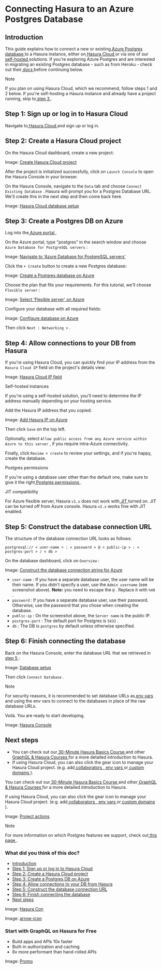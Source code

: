 # Connecting Hasura to an Azure Postgres Database

## Introduction​

This guide explains how to connect a new or existing[ Azure Postgres database ](https://azure.microsoft.com/en-us/products/postgresql/)to a Hasura instance, either on[ Hasura Cloud ](https://cloud.hasura.io?skip_onboarding=true)or via one of our[ self-hosted ](https://hasura.io/docs/latest/deployment/deployment-guides/index/)solutions. If you're exploring Azure Postgres and are interested
in migrating an existing Postgres database - such as from Heroku - check out their[ docs ](https://learn.microsoft.com/en-us/azure/dms/tutorial-postgresql-azure-postgresql-online-portal)before continuing
below.

Note

If you plan on using Hasura Cloud, which we recommend, follow steps 1 and 2 below. If you're self-hosting a Hasura
instance and already have a project running, skip to[ step 3 ](https://hasura.io/docs/latest/databases/postgres/azure/#create-pg-db-azure).

## Step 1: Sign up or log in to Hasura Cloud​

Navigate to[ Hasura Cloud ](https://cloud.hasura.io/signup/?pg=docs&plcmt=body&cta=navigate-to-hasura-cloud&tech=default)and sign up or log in.

## Step 2: Create a Hasura Cloud project​

On the Hasura Cloud dashboard, create a new project:

Image: [ Create Hasura Cloud project ](https://hasura.io/docs/assets/images/create-hasura-cloud-project-3b3f2033182d76a59c7cd12dc90fe02b.png)

After the project is initialized successfully, click on `Launch Console` to open the Hasura Console in your browser.

On the Hasura Console, navigate to the `Data` tab and choose `Connect Existing Database` . Hasura will prompt you for a
Postgres Database URL. We'll create this in the next step and then come back here.

Image: [ Hasura Cloud database setup ](https://hasura.io/docs/assets/images/existing-db-setup-0c5807a4a16836b8789e886baee94d37.png)

## Step 3: Create a Postgres DB on Azure​

Log into the[ Azure portal ](https://portal.azure.com).

On the Azure portal, type "postgres" in the search window and choose `Azure Database for PostgreSQL servers` :

Image: [ Navigate to 'Azure Database for PostgreSQL servers' ](https://hasura.io/docs/assets/images/navigate-4dfbe0a406f2e748b6cb2358d970c088.png)

Click the `+ Create` button to create a new Postgres database:

Image: [ Create a Postgres database on Azure ](https://hasura.io/docs/assets/images/create-db-5c60c3134ecca1384f07f33a2933d2fe.png)

Choose the plan that fits your requirements. For this tutorial, we'll choose `Flexible server` :

Image: [ Select 'Flexible server' on Azure ](https://hasura.io/docs/assets/images/select-db-95db8c285050eef7423d71b1ec158871.png)

Configure your database with all required fields:

Image: [ Configure database on Azure ](https://hasura.io/docs/assets/images/basic-configuration-c0e83404e0f13a3c6b4f2c8a2ff821cb.png)

Then click `Next : Networking >` .

## Step 4: Allow connections to your DB from Hasura​

If you're using Hasura Cloud, you can quickly find your IP address from the `Hasura Cloud IP` field on the project's
details view:

Image: [ Hasura Cloud IP field ](https://hasura.io/docs/assets/images/hasura-cloud-ip-86181dcc16cbac471b8a2c5237a23b24.png)

Self-hosted instances

If you're using a self-hosted solution, you'll need to determine the IP address manually depending on your hosting
service.

Add the Hasura IP address that you copied:

Image: [ Add Hasura IP on Azure ](https://hasura.io/docs/assets/images/network-configuration-478f2f33cba68999370ff56c78aeaa1a.png)

Then click `Save` on the top left.

Optionally, select `Allow public access from any Azure service within Azure to this server` , if you require intra-Azure
connectivity.

Finally, click `Review + create` to review your settings, and if you're happy, create the database.

Postgres permissions

If you're using a database user other than the default one, make sure to give it the right[ Postgres permissions ](https://hasura.io/docs/latest/deployment/postgres-requirements/#managed-pg-permissions).

JIT compatibility

For Azure flexible server, Hasura `v1.x` does not work with[ JIT ](https://www.postgresql.org/docs/11/runtime-config-query.html#GUC-JIT)turned on. JIT can be turned off from Azure
console. Hasura `v2.x` works fine with JIT enabled.

## Step 5: Construct the database connection URL​

The structure of the database connection URL looks as follows:

`postgresql:// < user-name > : < password > @ < public-ip > : < postgres-port > / < db >`

On the database dashboard, click on `Overview` :

Image: [ Construct the database connection string for Azure ](https://hasura.io/docs/assets/images/get-database-connection-string-9f4d815db2db4d9653c73f4f505795c9.png)

- `user-name` : If you have a separate database user, the user name will be their name. If you didn't specify a user, use
the `Admin username` (see screenshot above). **Note:** you need to escape the `@` . Replace it with `%40` .
- `password` : If you have a separate database user, use their password. Otherwise, use the password that you chose when
creating the database.
- `public-ip` : On the screenshot above, the `Server name` is the public IP.
- `postgres-port` : The default port for Postgres is `5432` .
- `db` : The DB is `postgres` by default unless otherwise specified.


## Step 6: Finish connecting the database​

Back on the Hasura Console, enter the database URL that we retrieved in[ step 5 ](https://hasura.io/docs/latest/databases/postgres/azure/#get-db-url-azure):

Image: [ Database setup ](https://hasura.io/docs/assets/images/azure-complete-45671b7337ba0e6b0cba13cca2563d3c.png)

Then click `Connect Database` .

Note

For security reasons, it is recommended to set database URLs as[ env vars ](https://hasura.io/docs/latest/hasura-cloud/projects/env-vars/#manage-project-env-vars)and using the env vars to connect to the
databases in place of the raw database URLs.

Voilà. You are ready to start developing.

Image: [ Hasura Console ](https://hasura.io/docs/assets/images/hasura-console-5685707ef939a6ca7cc2c5fb6ed7dda8.png)

## Next steps​

- You can check out our[ 30-Minute Hasura Basics Course ](https://hasura.io/learn/graphql/hasura/introduction/)and other[ GraphQL & Hasura Courses ](https://hasura.io/learn/)for a more detailed introduction to Hasura.
- If using Hasura Cloud, you can also click the gear icon to manage your Hasura Cloud project. (e.g. add[ collaborators ](https://hasura.io/docs/latest/hasura-cloud/projects/collaborators/#manage-project-collaborators),[ env vars ](https://hasura.io/docs/latest/hasura-cloud/projects/env-vars/#manage-project-env-vars)or[ custom domains ](https://hasura.io/docs/latest/hasura-cloud/domains/#manage-project-domains)).


You can check out our[ 30-Minute Hasura Basics Course ](https://hasura.io/learn/graphql/hasura/introduction/)and other[ GraphQL & Hasura Courses ](https://hasura.io/learn/)for a more detailed introduction to Hasura.

If using Hasura Cloud, you can also click the gear icon to manage your Hasura Cloud project. (e.g. add[ collaborators ](https://hasura.io/docs/latest/hasura-cloud/projects/collaborators/#manage-project-collaborators),[ env vars ](https://hasura.io/docs/latest/hasura-cloud/projects/env-vars/#manage-project-env-vars)or[ custom domains ](https://hasura.io/docs/latest/hasura-cloud/domains/#manage-project-domains)).

Image: [ Project actions ](https://hasura.io/docs/assets/images/project-manage-5b37a214a39b39b6287136606da021c4.png)

Note

For more information on which Postgres features we support, check out[ this page ](https://hasura.io/docs/latest/databases/feature-support/).

### What did you think of this doc?

- [ Introduction ](https://hasura.io/docs/latest/databases/postgres/azure/#introduction)
- [ Step 1: Sign up or log in to Hasura Cloud ](https://hasura.io/docs/latest/databases/postgres/azure/#step-1-sign-up-or-log-in-to-hasura-cloud)
- [ Step 2: Create a Hasura Cloud project ](https://hasura.io/docs/latest/databases/postgres/azure/#create-hasura-project-azure)
- [ Step 3: Create a Postgres DB on Azure ](https://hasura.io/docs/latest/databases/postgres/azure/#create-pg-db-azure)
- [ Step 4: Allow connections to your DB from Hasura ](https://hasura.io/docs/latest/databases/postgres/azure/#step-4-allow-connections-to-your-db-from-hasura)
- [ Step 5: Construct the database connection URL ](https://hasura.io/docs/latest/databases/postgres/azure/#get-db-url-azure)
- [ Step 6: Finish connecting the database ](https://hasura.io/docs/latest/databases/postgres/azure/#step-6-finish-connecting-the-database)
- [ Next steps ](https://hasura.io/docs/latest/databases/postgres/azure/#next-steps)


Image: [ Hasura Con ](https://res.cloudinary.com/dh8fp23nd/image/upload/v1686154570/hasura-con-2023/has-con-light-date_r2a2ud.png)

Image: [ arrow-icon ](https://res.cloudinary.com/dh8fp23nd/image/upload/v1683723549/main-web/chevron-right_ldbi7d.png)

### Start with GraphQL on Hasura for Free

- Build apps and APIs 10x faster
- Built-in authorization and caching
- 8x more performant than hand-rolled APIs


Image: [ Promo ](https://hasura.io/docs/assets/images/hasura-free-ff60e409244e0ea12b5a3045d1a9096b.png)